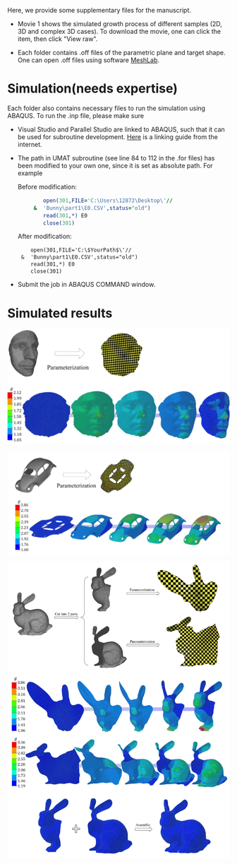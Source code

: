 Here, we provide some supplementary files for the manuscript. 

- Movie 1 shows the simulated growth process of different samples (2D, 3D and complex 3D cases). To download the movie, one can click the item, then click "View raw". 

- Each folder contains .off files of the parametric plane and target shape. One can open .off files using software [MeshLab](https://www.meshlab.net/). 



# Simulation(needs expertise)

Each folder also contains necessary files to run the simulation using ABAQUS. To run the .inp file, please make sure 

- Visual Studio and Parallel Studio are linked to ABAQUS, such that it can be used for subroutine development. [Here](https://www.researchgate.net/publication/349991987_Linking_ABAQUS_20192020_and_Intel_oneAPI_Base_Toolkit_FORTRAN_Compiler) is a linking guide from the internet. 

- The path in UMAT subroutine (see line 84 to 112 in the .for files) has been modified to your own one, since it is set as absolute path. For example

  Before modification:

  ```fortran
          open(301,FILE='C:\Users\12872\Desktop\'//
       &  'Bunny\part1\E0.CSV',status="old")
          read(301,*) E0
          close(301)
  ```

  After modification:

          open(301,FILE='C:\$YourPath$\'//
       &  'Bunny\part1\E0.CSV',status="old")
          read(301,*) E0
          close(301)

- Submit the job in ABAQUS COMMAND window.

# Simulated results

![Alex](https://github.com/Jeff97/Realization-of-planar-and-surface-conformal-mappings/blob/main/Alex.jpg)

![Car](https://github.com/Jeff97/Realization-of-planar-and-surface-conformal-mappings/blob/main/Car.jpg)

![Bunny](https://github.com/Jeff97/Realization-of-planar-and-surface-conformal-mappings/blob/main/Bunny.jpg)